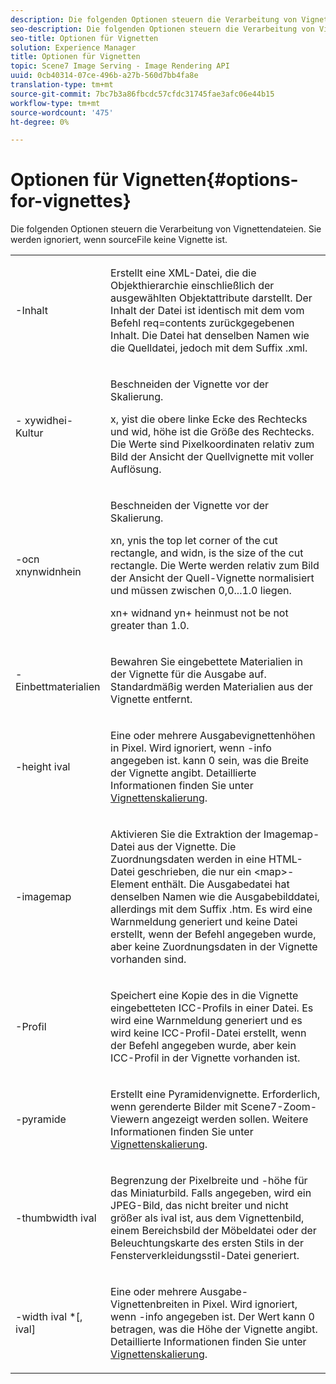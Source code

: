 ```yaml
---
description: Die folgenden Optionen steuern die Verarbeitung von Vignettendateien. Sie werden ignoriert, wenn sourceFile keine Vignette ist.
seo-description: Die folgenden Optionen steuern die Verarbeitung von Vignettendateien. Sie werden ignoriert, wenn sourceFile keine Vignette ist.
seo-title: Optionen für Vignetten
solution: Experience Manager
title: Optionen für Vignetten
topic: Scene7 Image Serving - Image Rendering API
uuid: 0cb40314-07ce-496b-a27b-560d7bb4fa8e
translation-type: tm+mt
source-git-commit: 7bc7b3a86fbcdc57cfdc31745fae3afc06e44b15
workflow-type: tm+mt
source-wordcount: '475'
ht-degree: 0%

---
```



# Optionen für Vignetten{#options-for-vignettes}

Die folgenden Optionen steuern die Verarbeitung von Vignettendateien. Sie werden ignoriert, wenn sourceFile keine Vignette ist.

<table id="simpletable_6D0C967EB84947FBAC34B46C4BB23AF0"> 
 <tr class="strow"> 
  <td class="stentry"> <p><span class="codeph"> -Inhalt</span> </p></td> 
  <td class="stentry"> <p>Erstellt eine XML-Datei, die die Objekthierarchie einschließlich der ausgewählten Objektattribute darstellt. Der Inhalt der Datei ist identisch mit dem vom Befehl <span class="codeph"> req=contents</span> zurückgegebenen Inhalt. Die Datei hat denselben Namen wie die Quelldatei, jedoch mit dem Suffix <span class="filepath"> .xml</span>. </p></td> 
 </tr> 
 <tr class="strow"> 
  <td class="stentry"> <p><span class="codeph">- <span class="varname"> </span><span class="varname"> </span><span class="varname"> </span><span class="varname"> xywidhei-Kultur</span></span> </p></td> 
  <td class="stentry"> <p>Beschneiden der Vignette vor der Skalierung. </p> <p><span class="codeph"><span class="varname"> x</span>,<span class="varname"> </span></span> yist die obere linke Ecke des Rechtecks und  <span class="codeph"><span class="varname"> wid</span>,<span class="varname"> </span></span> höhe ist die Größe des Rechtecks. Die Werte sind Pixelkoordinaten relativ zum Bild der Ansicht der Quellvignette mit voller Auflösung. </p></td> 
 </tr> 
 <tr class="strow"> 
  <td class="stentry"> <p><span class="codeph">-ocn  <span class="varname"> </span><span class="varname"> </span><span class="varname"> </span><span class="varname"> xnynwidnhein</span></span> </p> </td> 
  <td class="stentry"> <p>Beschneiden der Vignette vor der Skalierung. </p> <p><span class="codeph"><span class="varname"> xn</span>,<span class="varname"> </span></span> ynis the top let corner of the cut rectangle, and  <span class="codeph"><span class="varname"> widn</span>,<span class="varname"> </span></span> is the size of the cut rectangle. Die Werte werden relativ zum Bild der Ansicht der Quell-Vignette normalisiert und müssen zwischen 0,0...1.0 liegen. </p> <p><span class="codeph"><span class="varname"> xn</span></span>+<span class="codeph"><span class="varname"> </span></span> widnand  <span class="codeph"><span class="varname"> yn</span></span>+<span class="codeph"><span class="varname"> </span></span> heinmust not be not greater than 1.0. </p></td> 
 </tr> 
 <tr class="strow"> 
  <td class="stentry"> <p><span class="codeph"> -Einbettmaterialien</span> </p></td> 
  <td class="stentry"> <p>Bewahren Sie eingebettete Materialien in der Vignette für die Ausgabe auf. Standardmäßig werden Materialien aus der Vignette entfernt. </p></td> 
 </tr> 
 <tr class="strow"> 
  <td class="stentry"> <p><span class="codeph">-height  <span class="varname"> ival</span></span> </p></td> 
  <td class="stentry"> <p>Eine oder mehrere Ausgabevignettenhöhen in Pixel. Wird ignoriert, wenn -info angegeben ist. <span class="varname"> kann 0 </span> sein, was die Breite der Vignette angibt. Detaillierte Informationen finden Sie unter <a href="../../../../ir-api/vntc/utilities/c-ir-vignette-converter-vntc/c-ir-vignette-scaling.md#concept-e373a29c2f954df98d704c7723804585" type="concept" format="dita" scope="local"> Vignettenskalierung</a>. </p></td> 
 </tr> 
 <tr class="strow"> 
  <td class="stentry"> <p><span class="codeph"> -imagemap</span> </p></td> 
  <td class="stentry"> <p>Aktivieren Sie die Extraktion der Imagemap-Datei aus der Vignette. Die Zuordnungsdaten werden in eine HTML-Datei geschrieben, die nur ein <span class="codeph"> &lt;map&gt;</span>-Element enthält. Die Ausgabedatei hat denselben Namen wie die Ausgabebilddatei, allerdings mit dem Suffix <span class="filepath"> .htm</span>. Es wird eine Warnmeldung generiert und keine Datei erstellt, wenn der Befehl angegeben wurde, aber keine Zuordnungsdaten in der Vignette vorhanden sind. </p></td> 
 </tr> 
 <tr class="strow"> 
  <td class="stentry"> <p><span class="codeph"> -Profil</span> </p></td> 
  <td class="stentry"> <p>Speichert eine Kopie des in die Vignette eingebetteten ICC-Profils in einer Datei. Es wird eine Warnmeldung generiert und es wird keine ICC-Profil-Datei erstellt, wenn der Befehl angegeben wurde, aber kein ICC-Profil in der Vignette vorhanden ist. </p></td> 
 </tr> 
 <tr class="strow"> 
  <td class="stentry"> <p><span class="codeph"> -pyramide</span> </p></td> 
  <td class="stentry"> <p>Erstellt eine Pyramidenvignette. Erforderlich, wenn gerenderte Bilder mit Scene7-Zoom-Viewern angezeigt werden sollen. Weitere Informationen finden Sie unter <a href="../../../../ir-api/vntc/utilities/c-ir-vignette-converter-vntc/c-ir-vignette-scaling.md#concept-e373a29c2f954df98d704c7723804585" type="concept" format="dita" scope="local"> Vignettenskalierung</a>. </p></td> 
 </tr> 
 <tr class="strow"> 
  <td class="stentry"> <p><span class="codeph">-thumbwidth  <span class="varname"> ival</span></span> </p></td> 
  <td class="stentry"> <p>Begrenzung der Pixelbreite und -höhe für das Miniaturbild. Falls angegeben, wird ein JPEG-Bild, das nicht breiter und nicht größer als <span class="varname"> ival</span> ist, aus dem Vignettenbild, einem Bereichsbild der Möbeldatei oder der Beleuchtungskarte des ersten Stils in der Fensterverkleidungsstil-Datei generiert. </p></td> 
 </tr> 
 <tr class="strow"> 
  <td class="stentry"> <p><span class="codeph">-width  <span class="varname"> ival</span> *[,<span class="varname"> ival</span>]</span> </p></td> 
  <td class="stentry"> <p>Eine oder mehrere Ausgabe-Vignettenbreiten in Pixel. Wird ignoriert, wenn <span class="codeph"> -info</span> angegeben ist. <span class="varname"> Der Wert </span> kann 0 betragen, was die Höhe der Vignette angibt. Detaillierte Informationen finden Sie unter <a href="../../../../ir-api/vntc/utilities/c-ir-vignette-converter-vntc/c-ir-vignette-scaling.md#concept-e373a29c2f954df98d704c7723804585" type="concept" format="dita" scope="local"> Vignettenskalierung</a>. </p></td> 
 </tr> 
</table>

